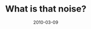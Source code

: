 ---
layout: base.njk
title : 'What is that noise?' 
view_title : 'What is that noise?' 
year : '2010' 
date : '2010-03-09' 
img_file : '/drawing/whatisthatnoise.png' 
html_file : 'whatisthatnoise' 
next_html : 'itusedtobesoeasy.html' 
year_order : '30' 
permalink : "title/{{html_file}}.html"
---